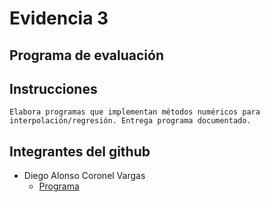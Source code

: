 # Evidencia 3
## Programa de evaluación

## Instrucciones
    Elabora programas que implementan métodos numéricos para interpolación/regresión. Entrega programa documentado.

## Integrantes del github
- Diego Alonso Coronel Vargas
    - [Programa](/Tema%205/Evidencia3/T5%20-%20E3%20-%20Programa.pdf)